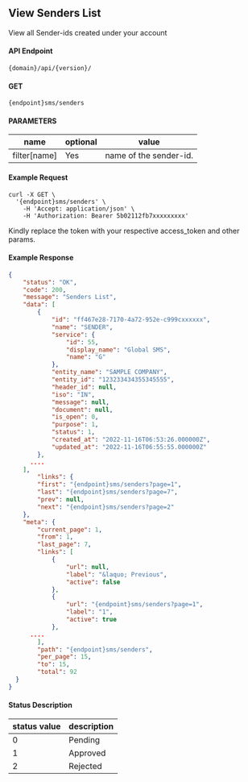 ## View Senders List

View all Sender-ids created under your account

#### API Endpoint

```
{domain}/api/{version}/
```

#### GET

```
{endpoint}sms/senders
```

#### PARAMETERS

| name         | optional | value                  |
| ------------ | -------- | ---------------------- |
| filter[name] | Yes      | name of the sender-id. |

#### Example Request

```
curl -X GET \
  '{endpoint}sms/senders' \
    -H 'Accept: application/json' \
    -H 'Authorization: Bearer 5b02112fb7xxxxxxxxx'
```

Kindly replace the token with your respective access_token and other params.

#### Example Response

```json
{
    "status": "OK",
    "code": 200,
    "message": "Senders List",
    "data": [
        {
            "id": "ff467e28-7170-4a72-952e-c999cxxxxxx",
            "name": "SENDER",
            "service": {
                "id": 55,
                "display_name": "Global SMS",
                "name": "G"
            },
            "entity_name": "SAMPLE COMPANY",
            "entity_id": "123233434355345555",
            "header_id": null,
            "iso": "IN",
            "message": null,
            "document": null,
            "is_open": 0,
            "purpose": 1,
            "status": 1,
            "created_at": "2022-11-16T06:53:26.000000Z",
            "updated_at": "2022-11-16T06:55:55.000000Z"
        },
      ....
    ],
        "links": {
        "first": "{endpoint}sms/senders?page=1",
        "last": "{endpoint}sms/senders?page=7",
        "prev": null,
        "next": "{endpoint}sms/senders?page=2"
    },
    "meta": {
        "current_page": 1,
        "from": 1,
        "last_page": 7,
        "links": [
            {
                "url": null,
                "label": "&laquo; Previous",
                "active": false
            },
            {
                "url": "{endpoint}sms/senders?page=1",
                "label": "1",
                "active": true
            },
      ....
        ],
        "path": "{endpoint}sms/senders",
        "per_page": 15,
        "to": 15,
        "total": 92
  }
}
```

#### Status Description 

| status value | description |
| ------------ | ------------|
| 0            | Pending     |
| 1            | Approved    |
| 2            | Rejected    |